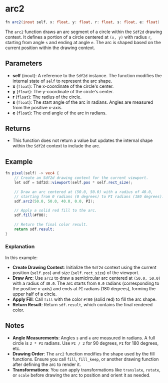 # arc2

```glsl
fn arc2(inout self, x: float, y: float, r: float, s: float, e: float)
```

The `arc2` function draws an arc segment of a circle within the `Sdf2d` drawing context. It defines a portion of a circle centered at `(x, y)` with radius `r`, starting from angle `s` and ending at angle `e`. The arc is shaped based on the current position within the drawing context.

## Parameters

- **self** (inout): A reference to the `Sdf2d` instance. The function modifies the internal state of `self` to represent the arc shape.
- **x** (`float`): The x-coordinate of the circle's center.
- **y** (`float`): The y-coordinate of the circle's center.
- **r** (`float`): The radius of the circle.
- **s** (`float`): The start angle of the arc in radians. Angles are measured from the positive x-axis.
- **e** (`float`): The end angle of the arc in radians.

## Returns

- This function does not return a value but updates the internal shape within the `Sdf2d` context to include the arc.

## Example

```glsl
fn pixel(self) -> vec4 {
    // Create an Sdf2d drawing context for the current viewport.
    let sdf = Sdf2d::viewport(self.pos * self.rect_size);
    
    // Draw an arc centered at (50.0, 50.0) with a radius of 40.0,
    // starting from 0 radians (0 degrees) to PI radians (180 degrees).
    sdf.arc2(50.0, 50.0, 40.0, 0.0, PI);
    
    // Apply a solid red fill to the arc.
    sdf.fill(#f00);
    
    // Return the final color result.
    return sdf.result;
}
```

### Explanation

In this example:

- **Create Drawing Context**: Initialize the `Sdf2d` context using the current position (`self.pos`) and size (`self.rect_size`) of the viewport.
- **Draw Arc**: Use `arc2` to draw a semicircular arc centered at `(50.0, 50.0)` with a radius of `40.0`. The arc starts from `0.0` radians (corresponding to the positive x-axis) and ends at `PI` radians (180 degrees), forming the upper half of a circle.
- **Apply Fill**: Call `fill` with the color `#f00` (solid red) to fill the arc shape.
- **Return Result**: Return `sdf.result`, which contains the final rendered color.

## Notes

- **Angle Measurements**: Angles `s` and `e` are measured in radians. A full circle is `2 * PI` radians. Use `PI / 2` for 90 degrees, `PI` for 180 degrees, etc.
- **Drawing Order**: The `arc2` function modifies the shape used by the fill functions. Ensure you call `fill`, `fill_keep`, or another drawing function after defining the arc to render it.
- **Transformations**: You can apply transformations like `translate`, `rotate`, or `scale` before drawing the arc to position and orient it as needed.

`````